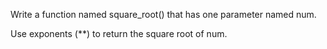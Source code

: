 Write a function named square_root() that has one parameter named num.

Use exponents (**) to return the square root of num.